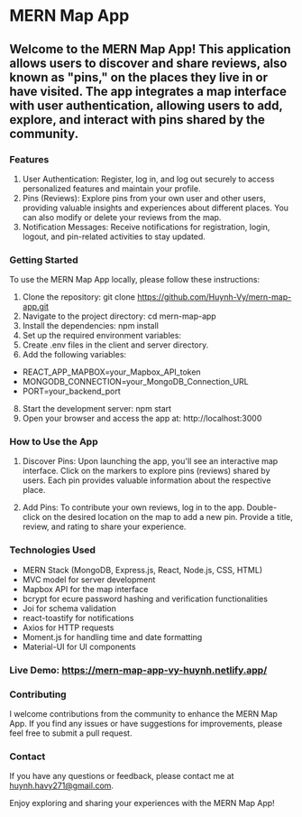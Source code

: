 # MERN Map App
## Welcome to the MERN Map App! This application allows users to discover and share reviews, also known as "pins," on the places they live in or have visited. The app integrates a map interface with user authentication, allowing users to add, explore, and interact with pins shared by the community.

### Features
1. User Authentication: Register, log in, and log out securely to access personalized features and maintain your profile.
2. Pins (Reviews): Explore pins from your own user and other users, providing valuable insights and experiences about different places. You can also  modify or delete your reviews from the map.
3. Notification Messages: Receive notifications for registration, login, logout, and pin-related activities to stay updated.

### Getting Started
To use the MERN Map App locally, please follow these instructions:

1. Clone the repository: git clone https://github.com/Huynh-Vy/mern-map-app.git
2. Navigate to the project directory: cd mern-map-app
3. Install the dependencies: npm install
4. Set up the required environment variables:
5. Create .env files in the client and server directory.
6. Add the following variables:
- REACT_APP_MAPBOX=your_Mapbox_API_token
- MONGODB_CONNECTION=your_MongoDB_Connection_URL
- PORT=your_backend_port
8. Start the development server: npm start
9. Open your browser and access the app at: http://localhost:3000


### How to Use the App
1. Discover Pins: Upon launching the app, you'll see an interactive map interface. Click on the markers to explore pins (reviews) shared by users. Each pin provides valuable information about the respective place.

2. Add Pins: To contribute your own reviews, log in to the app. Double-click on the desired location on the map to add a new pin. Provide a title, review, and rating to share your experience.

### Technologies Used
- MERN Stack (MongoDB, Express.js, React, Node.js, CSS, HTML)
- MVC model for server development
- Mapbox API for the map interface
- bcrypt for ecure password hashing and verification functionalities
- Joi for schema validation
- react-toastify for notifications 
- Axios for HTTP requests
- Moment.js for handling time and date formatting
- Material-UI for UI components

### Live Demo: https://mern-map-app-vy-huynh.netlify.app/

### Contributing
I welcome contributions from the community to enhance the MERN Map App. If you find any issues or have suggestions for improvements, please feel free to submit a pull request.

### Contact
If you have any questions or feedback, please contact me at huynh.havy271@gmail.com.

Enjoy exploring and sharing your experiences with the MERN Map App!
